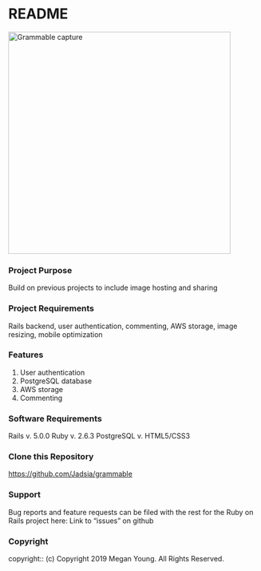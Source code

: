 # README

<img width="445" alt="Grammable capture" src="https://user-images.githubusercontent.com/48420271/67200561-f74c1000-f3b8-11e9-8a9e-59d8a12d54b0.PNG">

### Project Purpose

Build on previous projects to include image hosting and sharing

### Project Requirements

Rails backend, user authentication, commenting, AWS storage, image resizing, mobile optimization
 
### Features

1. User authentication
2. PostgreSQL database
3. AWS storage
4. Commenting
 
### Software Requirements
 
Rails v. 5.0.0
Ruby v. 2.6.3
PostgreSQL v.
HTML5/CSS3
 
 
### Clone this Repository

https://github.com/Jadsia/grammable
 
### Support
Bug reports and feature requests can be filed with the rest for the Ruby on Rails project here:
Link to “issues” on github
 
### Copyright
copyright:: (c) Copyright 2019 Megan Young. All Rights Reserved.


